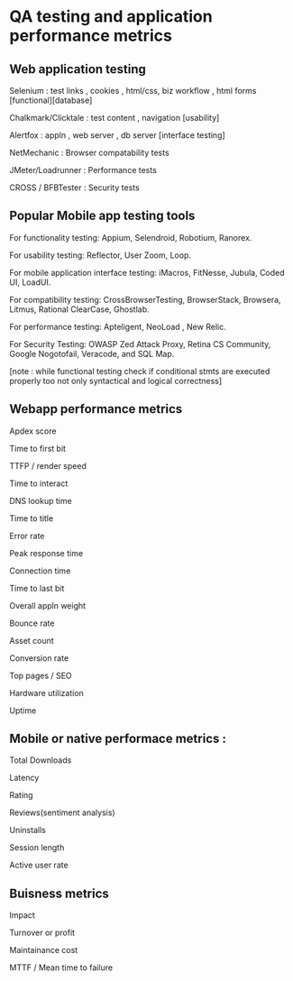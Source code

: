 # QA testing and application performance metrics

## Web application testing
 
Selenium : test links , cookies , html/css, biz workflow , html forms [functional][database]

Chalkmark/Clicktale : test content , navigation [usability]

Alertfox : appln , web server , db server [interface testing]

NetMechanic : Browser compatability tests

JMeter/Loadrunner : Performance tests

CROSS / BFBTester : Security tests

## Popular Mobile app testing tools

For functionality testing:  Appium, Selendroid, Robotium, Ranorex.

For usability testing: Reflector, User Zoom,  Loop.

For mobile application interface testing: iMacros, FitNesse, Jubula, Coded UI,  LoadUI.

For compatibility testing:  CrossBrowserTesting, BrowserStack,  Browsera, Litmus,  Rational ClearCase,  Ghostlab.

For performance testing: Apteligent, NeoLoad ,  New Relic.

For Security Testing: OWASP Zed Attack Proxy, Retina CS Community, Google Nogotofail, Veracode,  and SQL Map.

[note : while functional testing check if conditional stmts are executed properly too not only syntactical and logical correctness]

## Webapp performance metrics

Apdex score

Time to first bit

TTFP / render speed

Time to interact

DNS lookup time

Time to title

Error rate

Peak response time

Connection time

Time to last bit

Overall appln weight

Bounce rate

Asset count

Conversion rate

Top pages / SEO

Hardware utilization

Uptime

## Mobile or native performace metrics :

Total Downloads

Latency

Rating

Reviews(sentiment analysis)

Uninstalls

Session length

Active user rate

## Buisness metrics

Impact

Turnover or profit

Maintainance cost

MTTF / Mean time to failure

